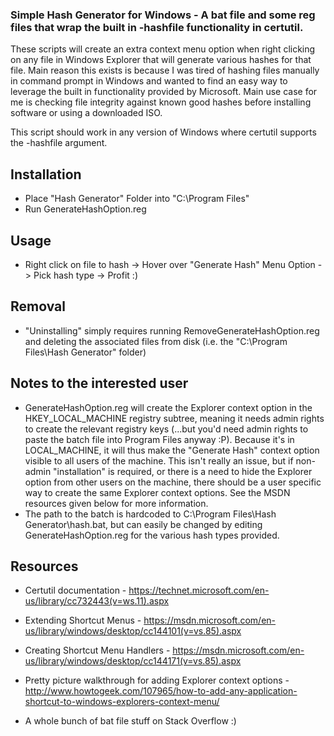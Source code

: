 ### Simple Hash Generator for Windows - A bat file and some reg files that wrap the built in -hashfile functionality in certutil.

These scripts will create an extra context menu option when right clicking on any file in Windows Explorer that will generate various hashes for that file. Main reason this exists is because I was tired of hashing files manually in command prompt in Windows and wanted to find an easy way to leverage the built in functionality provided by Microsoft. Main use case for me is checking file integrity against known good hashes before installing software or using a downloaded ISO.

This script should work in any version of Windows where certutil supports the -hashfile argument.

## Installation

 * Place "Hash Generator" Folder into "C:\Program Files\"
 * Run GenerateHashOption.reg

## Usage

 * Right click on file to hash -> Hover over "Generate Hash" Menu Option -> Pick hash type -> Profit :)
 
## Removal
 
 * "Uninstalling" simply requires running RemoveGenerateHashOption.reg and deleting the associated files from disk (i.e. the "C:\Program Files\Hash Generator" folder)
 
## Notes to the interested user
 
 * GenerateHashOption.reg will create the Explorer context option in the HKEY_LOCAL_MACHINE registry subtree, meaning it needs admin rights to create the relevant registry keys (...but you'd need admin rights to paste the batch file into Program Files anyway :P). Because it's in LOCAL_MACHINE, it will thus make the "Generate Hash" context option visible to all users of the machine. This isn't really an issue, but if non-admin "installation" is required, or there is a need to hide the Explorer option from other users on the machine, there should be a user specific way to create the same Explorer context options. See the MSDN resources given below for more information.
 * The path to the batch is hardcoded to C:\Program Files\Hash Generator\hash.bat, but can easily be changed by editing GenerateHashOption.reg for the various hash types provided.
 
## Resources

 * Certutil documentation - https://technet.microsoft.com/en-us/library/cc732443(v=ws.11).aspx 
 
 * Extending Shortcut Menus - https://msdn.microsoft.com/en-us/library/windows/desktop/cc144101(v=vs.85).aspx
 * Creating Shortcut Menu Handlers - https://msdn.microsoft.com/en-us/library/windows/desktop/cc144171(v=vs.85).aspx
 * Pretty picture walkthrough for adding Explorer context options - http://www.howtogeek.com/107965/how-to-add-any-application-shortcut-to-windows-explorers-context-menu/
 
 * A whole bunch of bat file stuff on Stack Overflow :)